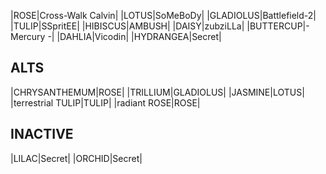 <script>console.log('hello world hi');</script>
|<span class="red">ROSE</span><span class="awards-sprite a0-3"></span><span class="awards-sprite a2-2"></span><span class="awards-sprite a3-1"></span><span class="awards-sprite a5-2"></span><span class="awards-sprite a7-1"></span><span class="awards-sprite a8-1"></span>|<span class="purple">Cross-Walk Calvin</span><span class="awards-sprite a0-3"></span><span class="awards-sprite a1-2"></span><span class="awards-sprite a2-2"></span><span class="awards-sprite a3-2"></span><span class="awards-sprite a5-2"></span><span class="awards-sprite a6-1"></span><span class="awards-sprite a7-1"></span>|
|<span class="red">LOTUS</span><span class="awards-sprite a0-3"></span><span class="awards-sprite a1-2"></span><span class="awards-sprite a2-2"></span><span class="awards-sprite a3-1"></span><span class="awards-sprite a5-2">|<span class="purple">SoMeBoDy</span><span class="awards-sprite a0-3"></span><span class="awards-sprite a1-3"></span><span class="awards-sprite a2-3"></span><span class="awards-sprite a3-3"></span><span class="awards-sprite a4-3"></span><span class="awards-sprite a5-2"></span>|
|<span class="red">GLADIOLUS</span><span class="awards-sprite a0-3"></span><span class="awards-sprite a2-2"></span><span class="awards-sprite a3-1"></span><span class="awards-sprite a5-3"></span>|<span class="purple">Battlefield-2</span><span class="awards-sprite a0-3"></span><span class="awards-sprite a1-3"></span><span class="awards-sprite a2-3"></span><span class="awards-sprite a3-3"></span><span class="awards-sprite a4-3"></span><span class="awards-sprite a5-3"></span><span class="awards-sprite a6-1"></span><span class="awards-sprite a8-1"></span>|
|<span class="red">TULIP</span><span class="awards-sprite a0-3"></span><span class="awards-sprite a1-1"></span><span class="awards-sprite a2-1"></span><span class="awards-sprite a5-1"></span>|<span class="red">SSpritEE</span><span class="awards-sprite a0-3"></span><span class="awards-sprite a3-1"></span><span class="awards-sprite a5-3"></span>|
|<span class="red">HIBISCUS</span><span class="awards-sprite a0-3"></span><span class="awards-sprite a1-1"></span><span class="awards-sprite a2-1"></span><span class="awards-sprite a5-1"></span>|<span class="red">AMBUSH</span><span class="awards-sprite a0-3"></span><span class="awards-sprite a1-3"></span><span class="awards-sprite a2-3"></span><span class="awards-sprite a3-3"></span><span class="awards-sprite a4-3"></span><span class="awards-sprite a5-3"></span>|
|<span class="red">DAISY</span><span class="awards-sprite a0-3"></span><span class="awards-sprite a5-2"></span>|<span class="orange">zubziLLa</span><span class="awards-sprite a0-3"></span><span class="awards-sprite a1-2"></span><span class="awards-sprite a2-3"></span><span class="awards-sprite a3-3"></span><span class="awards-sprite a4-3"></span><span class="awards-sprite a5-3"></span><span class="awards-sprite a8-1"></span>|
|<span class="red">BUTTERCUP</span><span class="awards-sprite a0-3"></span>|<span class="orange">- Mercury -</span><span class="awards-sprite a0-3"></span><span class="awards-sprite a1-3"></span><span class="awards-sprite a2-3"></span><span class="awards-sprite a3-2"></span><span class="awards-sprite a5-2"></span><span class="awards-sprite a7-1"></span>|
|<span class="red">DAHLIA</span><span class="awards-sprite a0-3"></span><span class="awards-sprite a5-2"></span>|<span class="blue">Vicodin</span><span class="awards-sprite a0-3"></span><span class="awards-sprite a1-2"></span><span class="awards-sprite a2-2"></span><span class="awards-sprite a3-2"></span>|
|<span class="red">HYDRANGEA</span><span class="awards-sprite a0-3"></span><span class="awards-sprite a5-3"></span>|Secret|

## ALTS

|<span class="red">CHRYSANTHEMUM</span>|<span class="red">ROSE</span>|
|<span class="red">TRILLIUM</span>|<span class="red">GLADIOLUS</span>|
|<span class="red">JASMINE</span>|<span class="red">LOTUS</span>|
|<span class="purple">terrestrial TULIP</span>|<span class="red">TULIP</span>|
|<span class="purple">radiant ROSE</span>|<span class="red">ROSE</span>|

## INACTIVE

|<span class="red">LILAC</span>|Secret|
|<span class="red">ORCHID</span>|Secret|

